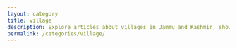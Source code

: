 ```yaml
---
layout: category
title: village
description: Explore articles about villages in Jammu and Kashmir, showcasing their culture, history, and natural beauty.
permalink: /categories/village/
---
```

